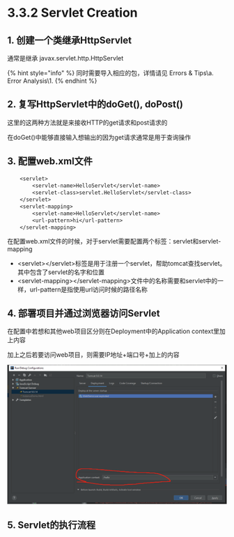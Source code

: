 # 3.3.2 Servlet Creation

## 1. 创建一个类继承HttpServlet

通常是继承 javax.servlet.http.HttpServlet

{% hint style="info" %}
同时需要导入相应的包，详情请见 Errors & Tips\a. Error Analysis\1.
{% endhint %}

## 2. 复写HttpServlet中的doGet\(\), doPost\(\)

这里的这两种方法就是来接收HTTP的get请求和post请求的

在doGet\(\)中能够直接输入想输出的因为get请求通常是用于查询操作

## 3. 配置web.xml文件

```markup
    <servlet>
        <servlet-name>HelloServlet</servlet-name>
        <servlet-class>servlet.HelloServlet</servlet-class>
    </servlet>
    <servlet-mapping>
        <servlet-name>HelloServlet</servlet-name>
        <url-pattern>hi</url-pattern>
    </servlet-mapping>
```

在配置web.xml文件的时候，对于servlet需要配置两个标签：servlet和servlet-mapping

* &lt;servlet&gt;&lt;/servlet&gt;标签是用于注册一个servlet，帮助tomcat查找servlet。其中包含了servlet的名字和位置
* &lt;servlet-mapping&gt;&lt;/servlet-mapping&gt;文件中的名称需要和servlet中的一样，url-pattern是指使用url访问时候的路径名称

## 4. 部署项目并通过浏览器访问Servlet

在配置中若想和其他web项目区分则在Deployment中的Application context里加上内容

加上之后若要访问web项目，则需要IP地址+端口号+加上的内容

![](../../.gitbook/assets/image%20%283%29.png)

## 5. Servlet的执行流程

